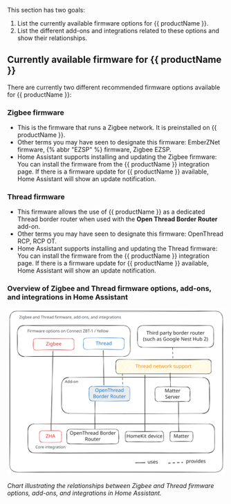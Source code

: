 This section has two goals:

1. List the currently available firmware options for {{ productName }}.
2. List the different add-ons and integrations related to these options and show their relationships.

## Currently available firmware for {{ productName }}

There are currently two different recommended firmware options available for {{ productName }}:

### Zigbee firmware

- This is the firmware that runs a Zigbee network. It is preinstalled on {{ productName }}.
- Other terms you may have seen to designate this firmware: EmberZNet firmware, {% abbr "EZSP" %} firmware, Zigbee EZSP.
- Home Assistant supports installing and updating the Zigbee firmware: You can install the firmware from the {{ productName }} integration page. If there is a firmware update for {{ productName }} available, Home Assistant will show an update notification.

### Thread firmware

- This firmware allows the use of {{ productName }} as a dedicated Thread border router when used with the **Open Thread Border Router** add-on.
- Other terms you may have seen to designate this firmware: OpenThread RCP, RCP OT.
- Home Assistant supports installing and updating the Thread firmware: You can install the firmware from the {{ productName }} integration page. If there is a firmware update for {{ productName }} available, Home Assistant will show an update notification.

### Overview of Zigbee and Thread firmware options, add-ons, and integrations in Home Assistant

![Chart illustrating the relationships between Zigbee and Thread firmware options, add-ons, and integrations in Home Assistant.](/static/img/connect-zbt-1/firmware-options-no-multiprotocol.svg)

*Chart illustrating the relationships between Zigbee and Thread firmware options, add-ons, and integrations in Home Assistant.*
